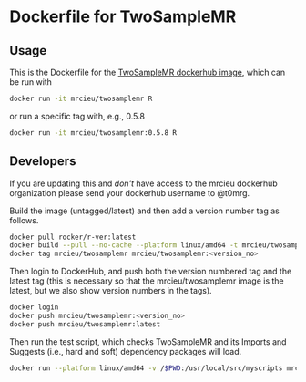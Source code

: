 # Dockerfile for TwoSampleMR

## Usage

This is the Dockerfile for the [TwoSampleMR dockerhub image](https://hub.docker.com/r/mrcieu/twosamplemr), which can be run with

```bash
docker run -it mrcieu/twosamplemr R
```

or run a specific tag with, e.g., 0.5.8

```bash
docker run -it mrcieu/twosamplemr:0.5.8 R
```

## Developers

If you are updating this and *don't* have access to the mrcieu dockerhub organization please send your dockerhub username to @t0mrg.

Build the image (untagged/latest) and then add a version number tag as follows.

```bash
docker pull rocker/r-ver:latest
docker build --pull --no-cache --platform linux/amd64 -t mrcieu/twosamplemr .
docker tag mrcieu/twosamplemr mrcieu/twosamplemr:<version_no>
```

Then login to DockerHub, and push both the version numbered tag and the latest tag (this is necessary so that the mrcieu/twosamplemr image is the latest, but we also show version numbers in the tags).

```bash
docker login
docker push mrcieu/twosamplemr:<version_no>
docker push mrcieu/twosamplemr:latest
```

Then run the test script, which checks TwoSampleMR and its Imports and Suggests (i.e., hard and soft) dependency packages will load.

```bash
docker run --platform linux/amd64 -v /$PWD:/usr/local/src/myscripts mrcieu/twosamplemr:latest /bin/bash -c "R --vanilla < test.R"
```
